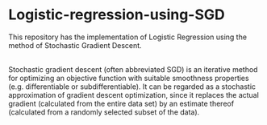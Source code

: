 
# Logistic-regression-using-SGD
This repository has the implementation of Logistic Regression using the method of Stochastic Gradient Descent.

<br>Stochastic gradient descent (often abbreviated SGD) is an iterative method for optimizing an objective function with suitable smoothness properties (e.g. differentiable or subdifferentiable). It can be regarded as a stochastic approximation of gradient descent optimization, since it replaces the actual gradient (calculated from the entire data set) by an estimate thereof (calculated from a randomly selected subset of the data).

